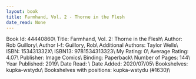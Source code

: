 ```yaml
---
layout: book
title: Farmhand, Vol. 2 - Thorne in the Flesh
date_read: None
---
```


Book Id: 44440860\ 
Title: Farmhand, Vol. 2: Thorne in the Flesh\ 
Author: Rob Guillory\ 
Author l-f: Guillory, Rob\ 
Additional Authors: Taylor Wells\ 
ISBN: 153431332X\ 
ISBN13: 9781534313323\ 
My Rating: 0\ 
Average Rating: 4.07\ 
Publisher: Image Comics\ 
Binding: Paperback\ 
Number of Pages: 144\ 
Year Published: 2019\ 
Date Read: \ 
Date Added: 2020/07/05\ 
Bookshelves: kupka-wstydu\ 
Bookshelves with positions: kupka-wstydu (#1630)\ 

